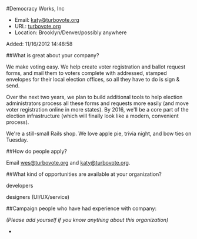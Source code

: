 
#Democracy Works, Inc

* Email: [katy@turbovote.org](mailto:katy@turbovote.org)
* URL: [turbovote.org](turbovote.org)
* Location: Brooklyn/Denver/possibly anywhere

Added: 11/16/2012 14:48:58

##What is great about your company?

We make voting easy. We help create voter registration and ballot request forms, and mail them to voters complete with addressed, stamped envelopes for their local election offices, so all they have to do is sign & send.



Over the next two years, we plan to build additional tools to help election administrators process all these forms and requests more easily (and move voter registration online in more states). By 2016, we'll be a core part of the election infrastructure (which will finally look like a modern, convenient process).



We're a still-small Rails shop. We love apple pie, trivia night, and bow ties on Tuesday.

##How do people apply?

Email wes@turbovote.org and katy@turbovote.org.

##What kind of opportunities are available at your organization?

developers

designers (UI/UX/service)



##Campaign people who have had experience with company:

*(Please add yourself if you know anything about this organization)*

* 


    